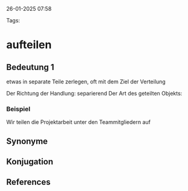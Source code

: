 
26-01-2025 07:58


Tags:

# aufteilen


## Bedeutung 1

etwas in separate Teile zerlegen, oft mit dem Ziel der Verteilung

Der Richtung der Handlung: separierend
Der Art des geteilten Objekts:
### Beispiel

Wir teilen die Projektarbeit unter den Teammitgliedern auf


## Synonyme


## Konjugation


## References
